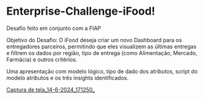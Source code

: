 # Enterprise-Challenge-iFood!

Desafio feito em conjunto com a FIAP 

Objetivo do Desafio: O iFood deseja criar um novo Dashboard para os entregadores parceiros, permitindo que eles visualizem as últimas entregas e filtrem os dados por região, tipo de entrega (como Alimentação, Mercado, Farmácia) e outros critérios.

 Uma apresentação com modelo lógico, tipo de dado 
dos atributos, script do modelo atributos e os 
três insights identificados. 

[Captura de tela_14-6-2024_171250_](https://github.com/matheus-dsa/Enterprise-Challenge-iFood/assets/81189401/26cb9bb0-7c65-4e5d-8e4a-b4cfbb410728)
